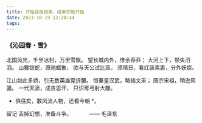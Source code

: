 ```yaml
---
title: 开始就是结束，结束亦是开始
date: 2023-10-19 12:20:44
tags:
---
```


### 《沁园春・雪》
北国风光，千里冰封，万里雪飘。
望长城内外，惟余莽莽；
大河上下，顿失滔滔。
山舞银蛇，原驰蜡象，
欲与天公试比高。
须晴日，看红装素裹，分外妖娆。

江山如此多娇，引无数英雄竞折腰。
惜秦皇汉武，略输文采；
唐宗宋祖，稍逊风骚。
一代天骄，成吉思汗，
只识弯弓射大雕。
* 俱往矣，数风流人物，还看今朝 *。

留记
丢掉幻想，准备斗争。
   —— 毛泽东